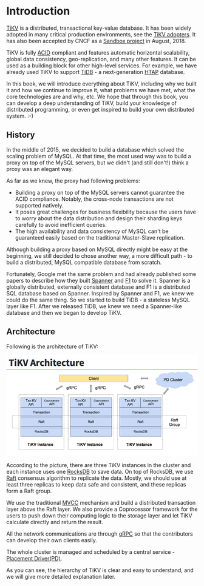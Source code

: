 # Introduction

[TiKV](https://github.com/tikv/tikv) is a distributed, transactional key-value database. It has been widely adopted in many critical production environments, see the [TiKV adopters](https://github.com/tikv/tikv/blob/master/docs/adopters.md). It has also been accepted by CNCF as a [Sandbox project](https://www.cncf.io/blog/2018/08/28/cncf-to-host-tikv-in-the-sandbox/) in August, 2018.

TiKV is fully [ACID](https://en.wikipedia.org/wiki/ACID_(computer_science)) compliant and features automatic horizontal scalability, global data consistency, geo-replication, and many other features. It can be used as a building block for other high-level services. For example, we have already used TiKV to support [TiDB](https://github.com/pingcap/tidb) - a next-generation [HTAP](https://en.wikipedia.org/wiki/Hybrid_transactional/analytical_processing_(HTAP)) database.

In this book, we will introduce everything about TiKV, including why we built it and how we continue to improve it, what problems we have met, what the core technologies are and why, etc. We hope that through this book, you can develop a deep understanding of TiKV, build your knowledge of distributed programming, or even get inspired to build your own distributed system. :-)

## History

In the middle of 2015, we decided to build a database which solved the scaling problem of MySQL. At that time, the most used way was to build a proxy on top of the MySQL servers, but we didn't (and still don't!) think a proxy was an elegant way.

As far as we knew, the proxy had following problems:

+ Building a proxy on top of the MySQL servers cannot guarantee the ACID compliance. Notably, the cross-node transactions are not supported natively.
+ It poses great challenges for business flexibility because the users have to worry about the data distribution and design their sharding keys carefully to avoid inefficient queries.
+ The high availability and data consistency of MySQL can't be guaranteed easily based on the traditional Master-Slave replication.

Although building a proxy based on MySQL directly might be easy at the beginning, we still decided to chose another way, a more difficult path - to build a distributed, MySQL compatible database from scratch.

Fortunately, Google met the same problem and had already published some papers to describe how they built [Spanner](http://static.googleusercontent.com/media/research.google.com/en//archive/spanner-osdi2012.pdf) and [F1](https://storage.googleapis.com/pub-tools-public-publication-data/pdf/41344.pdf) to solve it. Spanner is a globally distributed, externally consistent database and F1 is a distributed SQL database based on Spanner. Inspired by Spanner and F1, we knew we could do the same thing. So we started to build TiDB - a stateless MySQL layer like F1. After we released TiDB, we knew we need a Spanner-like database and then we began to develop TiKV.

## Architecture

Following is the architecture of TiKV:

![Architecture](../overview/architecture.png)

According to the picture, there are three TiKV instances in the cluster and each instance uses one [RocksDB](https://github.com/facebook/rocksdb) to save data. On top of RocksDB, we use [Raft](https://raft.github.io/) consensus algorithm to replicate the data. Mostly, we should use at least three replicas to keep data safe and consistent, and these replicas form a Raft group.

We use the traditional [MVCC](https://en.wikipedia.org/wiki/Multiversion_concurrency_control) mechanism and build a distributed transaction layer above the Raft layer. We also provide a Coprocessor framework for the users to push down their computing logic to the storage layer and let TiKV calculate directly and return the result.

All the network communications are through [gRPC](https://grpc.io/) so that the contributors can develop their own clients easily.

The whole cluster is managed and scheduled by a central service - [Placement Driver(PD)](https://github.com/pingcap/pd).

As you can see, the hierarchy of TiKV is clear and easy to understand, and we will give more detailed explanation later.
